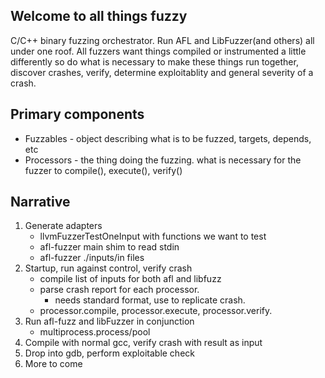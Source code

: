 

## Welcome to all things fuzzy

C/C++ binary fuzzing orchestrator. Run AFL and LibFuzzer(and others) all under one roof. All fuzzers want things compiled or instrumented a little differently so do what is necessary to make these things run together, discover crashes, verify, determine exploitablity and general severity of a crash. 



## Primary components
- Fuzzables - object describing what is to be fuzzed, targets, depends, etc
- Processors - the thing doing the fuzzing. what is necessary for the fuzzer to compile(), execute(), verify()




## Narrative
1) Generate adapters
    - llvmFuzzerTestOneInput with functions we want to test
    - afl-fuzzer main shim to read stdin
    - afl-fuzzer ./inputs/in files
2) Startup, run against control, verify crash
    - compile list of inputs for both afl and libfuzz
    - parse crash report for each processor.
        - needs standard format, use to replicate crash.
    - processor.compile, processor.execute, processor.verify.
5) Run afl-fuzz and libFuzzer in conjunction
    - multiprocess.process/pool
6) Compile with normal gcc, verify crash with result as input
7) Drop into gdb, perform exploitable check
8) More to come
